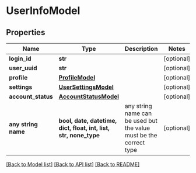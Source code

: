 # UserInfoModel


## Properties
Name | Type | Description | Notes
------------ | ------------- | ------------- | -------------
**login_id** | **str** |  | [optional] 
**user_uuid** | **str** |  | [optional] 
**profile** | [**ProfileModel**](ProfileModel.md) |  | [optional] 
**settings** | [**UserSettingsModel**](UserSettingsModel.md) |  | [optional] 
**account_status** | [**AccountStatusModel**](AccountStatusModel.md) |  | [optional] 
**any string name** | **bool, date, datetime, dict, float, int, list, str, none_type** | any string name can be used but the value must be the correct type | [optional]

[[Back to Model list]](../README.md#documentation-for-models) [[Back to API list]](../README.md#documentation-for-api-endpoints) [[Back to README]](../README.md)


